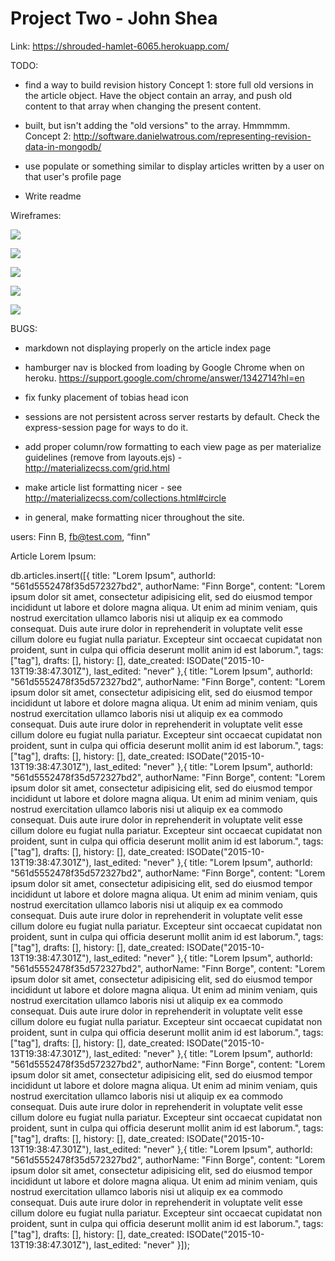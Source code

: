 # Project Two - John Shea

Link: https://shrouded-hamlet-6065.herokuapp.com/

TODO:

* find a way to build revision history
Concept 1: store full old versions in the article object. Have the object contain an array, and push old content to that array when changing the present content.
- built, but isn't adding the "old versions" to the array. Hmmmmm.
Concept 2: http://software.danielwatrous.com/representing-revision-data-in-mongodb/

* use populate or something similar to display articles written by a user on that user's profile page

* Write readme

Wireframes:

![](http://cl.ly/image/002g3N1n3I2z/wiki_db_wireframe.jpg)

![](http://cl.ly/image/2A3Z350g2Y1K/wiki_routes_wireframe_1.jpg)

![](http://cl.ly/image/1f222N1J2c1G/wiki_routes_wireframe_2.jpg)

![](http://cl.ly/image/1t0O0e1t1f0G/wiki_views_wireframe_1.jpg)

![](http://cl.ly/image/2W0m0X381U3o/wiki_views_wireframe_2.jpg)

BUGS:

* markdown not displaying properly on the article index page

* hamburger nav is blocked from loading by Google Chrome when on heroku. https://support.google.com/chrome/answer/1342714?hl=en

* fix funky placement of tobias head icon

* sessions are not persistent across server restarts by default. Check the express-session page for ways to do it.

* add proper column/row formatting to each view page as per materialize guidelines (remove from layouts.ejs) - http://materializecss.com/grid.html

* make article list formatting nicer - see http://materializecss.com/collections.html#circle

* in general, make formatting nicer throughout the site.

users:
Finn B, fb@test.com, “finn"

Article Lorem Ipsum:

db.articles.insert([{
  title:  "Lorem Ipsum",
  authorId: "561d5552478f35d572327bd2",
  authorName:   "Finn Borge",
  content: "Lorem ipsum dolor sit amet, consectetur adipisicing elit, sed do eiusmod tempor incididunt ut labore et dolore magna aliqua. Ut enim ad minim veniam, quis nostrud exercitation ullamco laboris nisi ut aliquip ex ea commodo consequat. Duis aute irure dolor in reprehenderit in voluptate velit esse cillum dolore eu fugiat nulla pariatur. Excepteur sint occaecat cupidatat non proident, sunt in culpa qui officia deserunt mollit anim id est laborum.",
  tags: ["tag"],
  drafts: [],
  history: [],
  date_created: ISODate("2015-10-13T19:38:47.301Z"),
  last_edited: "never"
},{
  title:  "Lorem Ipsum",
  authorId: "561d5552478f35d572327bd2",
  authorName:   "Finn Borge",
  content: "Lorem ipsum dolor sit amet, consectetur adipisicing elit, sed do eiusmod tempor incididunt ut labore et dolore magna aliqua. Ut enim ad minim veniam, quis nostrud exercitation ullamco laboris nisi ut aliquip ex ea commodo consequat. Duis aute irure dolor in reprehenderit in voluptate velit esse cillum dolore eu fugiat nulla pariatur. Excepteur sint occaecat cupidatat non proident, sunt in culpa qui officia deserunt mollit anim id est laborum.",
  tags: ["tag"],
  drafts: [],
  history: [],
  date_created: ISODate("2015-10-13T19:38:47.301Z"),
  last_edited: "never"
},{
  title:  "Lorem Ipsum",
  authorId: "561d5552478f35d572327bd2",
  authorName:   "Finn Borge",
  content: "Lorem ipsum dolor sit amet, consectetur adipisicing elit, sed do eiusmod tempor incididunt ut labore et dolore magna aliqua. Ut enim ad minim veniam, quis nostrud exercitation ullamco laboris nisi ut aliquip ex ea commodo consequat. Duis aute irure dolor in reprehenderit in voluptate velit esse cillum dolore eu fugiat nulla pariatur. Excepteur sint occaecat cupidatat non proident, sunt in culpa qui officia deserunt mollit anim id est laborum.",
  tags: ["tag"],
  drafts: [],
  history: [],
  date_created: ISODate("2015-10-13T19:38:47.301Z"),
  last_edited: "never"
},{
  title:  "Lorem Ipsum",
  authorId: "561d5552478f35d572327bd2",
  authorName:   "Finn Borge",
  content: "Lorem ipsum dolor sit amet, consectetur adipisicing elit, sed do eiusmod tempor incididunt ut labore et dolore magna aliqua. Ut enim ad minim veniam, quis nostrud exercitation ullamco laboris nisi ut aliquip ex ea commodo consequat. Duis aute irure dolor in reprehenderit in voluptate velit esse cillum dolore eu fugiat nulla pariatur. Excepteur sint occaecat cupidatat non proident, sunt in culpa qui officia deserunt mollit anim id est laborum.",
  tags: ["tag"],
  drafts: [],
  history: [],
  date_created: ISODate("2015-10-13T19:38:47.301Z"),
  last_edited: "never"
},{
  title:  "Lorem Ipsum",
  authorId: "561d5552478f35d572327bd2",
  authorName:   "Finn Borge",
  content: "Lorem ipsum dolor sit amet, consectetur adipisicing elit, sed do eiusmod tempor incididunt ut labore et dolore magna aliqua. Ut enim ad minim veniam, quis nostrud exercitation ullamco laboris nisi ut aliquip ex ea commodo consequat. Duis aute irure dolor in reprehenderit in voluptate velit esse cillum dolore eu fugiat nulla pariatur. Excepteur sint occaecat cupidatat non proident, sunt in culpa qui officia deserunt mollit anim id est laborum.",
  tags: ["tag"],
  drafts: [],
  history: [],
  date_created: ISODate("2015-10-13T19:38:47.301Z"),
  last_edited: "never"
},{
  title:  "Lorem Ipsum",
  authorId: "561d5552478f35d572327bd2",
  authorName:   "Finn Borge",
  content: "Lorem ipsum dolor sit amet, consectetur adipisicing elit, sed do eiusmod tempor incididunt ut labore et dolore magna aliqua. Ut enim ad minim veniam, quis nostrud exercitation ullamco laboris nisi ut aliquip ex ea commodo consequat. Duis aute irure dolor in reprehenderit in voluptate velit esse cillum dolore eu fugiat nulla pariatur. Excepteur sint occaecat cupidatat non proident, sunt in culpa qui officia deserunt mollit anim id est laborum.",
  tags: ["tag"],
  drafts: [],
  history: [],
  date_created: ISODate("2015-10-13T19:38:47.301Z"),
  last_edited: "never"
},{
  title:  "Lorem Ipsum",
  authorId: "561d5552478f35d572327bd2",
  authorName:   "Finn Borge",
  content: "Lorem ipsum dolor sit amet, consectetur adipisicing elit, sed do eiusmod tempor incididunt ut labore et dolore magna aliqua. Ut enim ad minim veniam, quis nostrud exercitation ullamco laboris nisi ut aliquip ex ea commodo consequat. Duis aute irure dolor in reprehenderit in voluptate velit esse cillum dolore eu fugiat nulla pariatur. Excepteur sint occaecat cupidatat non proident, sunt in culpa qui officia deserunt mollit anim id est laborum.",
  tags: ["tag"],
  drafts: [],
  history: [],
  date_created: ISODate("2015-10-13T19:38:47.301Z"),
  last_edited: "never"
}]);
